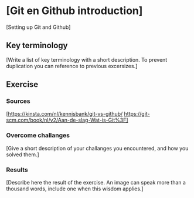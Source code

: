 # [Git en Github introduction]
[Setting up Git and Github]

## Key terminology
[Write a list of key terminology with a short description. To prevent duplication you can reference to previous excersizes.]

## Exercise
### Sources
[https://kinsta.com/nl/kennisbank/git-vs-github/
https://git-scm.com/book/nl/v2/Aan-de-slag-Wat-is-Git%3F]

### Overcome challanges
[Give a short description of your challanges you encountered, and how you solved them.]

### Results
[Describe here the result of the exercise. An image can speak more than a thousand words, include one when this wisdom applies.]
